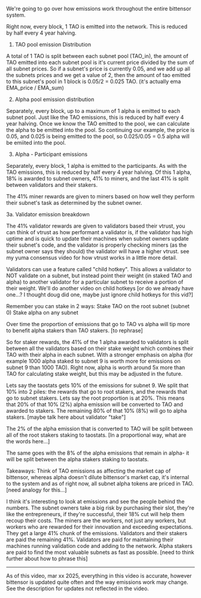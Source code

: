 We're going to go over how emissions work throughout the entire bittensor system.

Right now, every block, 1 TAO is emitted into the network.  This is reduced by half every 4 year halving.


1.  TAO pool emission Distribution

A total of 1 TAO is split between each subnet pool (TAO_in), the amount of TAO emitted into each subnet pool is it's current price divided by the sum of all subnet prices.  So if a subnet's price is currently 0.05, and we add up all the subnets prices and we get a value of 2, then the amount of tao emitted to this subnet's pool in 1 block is 0.05/2 = 0.025 TAO.  (it's actually ema EMA_price / EMA_sum)

2. Alpha pool emission distribution

Separately, every block, up to a maximum of 1 alpha is emitted to each subnet pool.  Just like the TAO emissions, this is reduced by half every 4 year halving.
Once we know the TAO emitted to the pool, we can calculate the alpha to be emitted into the pool.  So continuing our example, the price is 0.05, and 0.025 is being emitted to the pool, so 0.025/0.05 = 0.5 alpha will be emiited into the pool.

3. Alpha - Participant emissions

Separately, every block, 1 alpha is emitted to the participants.  As with the TAO emissions, this is reduced by half every 4 year halving.
Of this 1 alpha, 18% is awarded to subnet owners, 41% to miners, and the last 41% is split between validators and their stakers.

The 41% miner rewards are given to miners based on how well they perform their subnet's task as determined by the subnet owner.

3a. Validator emission breakdown

The 41% validator rewards are given to validators based their vtrust, you can think of vtrust as how performant a validator is, if the validator has high uptime and is quick to update their machines when subnet owners update their subnet's code, and the validator is properly checking miners (as the subnet owner says they should) the validator will have a higher vtrust.  see my yuma consensus video for how vtrust works in a little more detail.

Validators can use a feature called "child hotkey".  This allows a validator to NOT validate on a subnet, but instead point their weight (in staked TAO and alpha) to another validator for a particular subnet to receive a portion of their weight.  We'll do another video on child hotkeys [or do we already have one...? I thought doug did one, maybe just ignore child hotkeys for this vid?]

Remember you can stake in 2 ways:
  Stake TAO on the root subnet (subnet 0)
  Stake alpha on any subnet

Over time the proportion of emissions that go to TAO vs alpha will tip more to benefit alpha stakers than TAO stakers. [to rephrase]

So for staker rewards, the 41% of the 1 alpha awarded to validators is split between all the validators based on their stake weight which combines their TAO with their alpha in each subnet.  With a stronger emphasis on alpha (for example 1000 alpha staked to subnet 9 is worth more for emissions on subnet 9 than 1000 TAO).  Right now, alpha is worth around 5x more than TAO for calculating stake weight, but this may be adjusted in the future.

Lets say the taostats gets 10% of the emissions for subnet 9.  We split that 10% into 2 piles: the rewards that go to root stakers, and the rewards that go to subnet stakers.  Lets say the root proportion is at 20%.  This means that 20% of that 10% (2%) alpha emission will be converted to TAO and awarded to stakers.  The remaining 80% of that 10% (8%) will go to alpha stakers.
[maybe talk here about validator "take"]

The 2% of the alpha emission that is converted to TAO will be split between all of the root stakers staking to taostats.  [In a proportional way, what are the words here...]

The same goes with the 8% of the alpha emissions that remain in alpha- it will be split between the alpha stakers staking to taostats.



Takeaways:
  Think of TAO emissions as affecting the market cap of bittensor, whereas alpha doesn't dilute bittensor's market cap, it's internal to the system and as of right now, all subnet alpha tokens are priced in TAO.  [need analogy for this...]


  I think it's interesting to look at emissions and see the people behind the numbers.  The subnet owners take a big risk by purchasing their slot, they're like the entrepreneurs, if they're successful, their 18% cut will help them recoup their costs.
  The miners are the workers, not just any workers, but workers who are rewarded for their innovation and exceeding expectations.  They get a large 41% chunk of the emissions.
  Validators and their stakers are paid the remaining 41%.   Validators are paid for maintaining their machines running validation code and adding to the network.  Alpha stakers are paid to find the most valuable subnets as fast as possible.
[need to think further about how to phrase this]

----------------------

As of this video, mar xx 2025, everything in this video is accurate, however bittensor is updated quite often and the way emissions work may change.  See the description for updates not reflected in the video.



